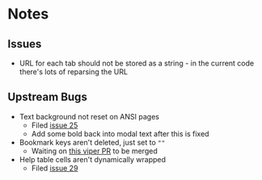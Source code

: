 # Notes

## Issues
- URL for each tab should not be stored as a string - in the current code there's lots of reparsing the URL

## Upstream Bugs
- Text background not reset on ANSI pages
  - Filed [issue 25](https://gitlab.com/tslocum/cview/-/issues/25)
  - Add some bold back into modal text after this is fixed
- Bookmark keys aren't deleted, just set to `""`
  - Waiting on [this viper PR](https://github.com/spf13/viper/pull/519) to be merged
- Help table cells aren't dynamically wrapped
  - Filed [issue 29](https://gitlab.com/tslocum/cview/-/issues/29)
